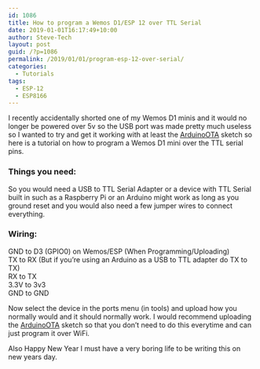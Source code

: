 ```yaml
---
id: 1086
title: How to program a Wemos D1/ESP 12 over TTL Serial
date: 2019-01-01T16:17:49+10:00
author: Steve-Tech
layout: post
guid: /?p=1086
permalink: /2019/01/01/program-esp-12-over-serial/
categories:
  - Tutorials
tags:
  - ESP-12
  - ESP8166
---
```

I recently accidentally shorted one of my Wemos D1 minis and it would no longer be powered over 5v so the USB port was made pretty much useless so I wanted to try and get it working with at least the [ArduinoOTA](https://github.com/esp8266/Arduino/blob/master/libraries/ArduinoOTA/examples/BasicOTA/BasicOTA.ino) sketch so here is a tutorial on how to program a Wemos D1 mini over the TTL serial pins.

### Things you need:
So you would need a USB to TTL Serial Adapter or a device with TTL Serial built in such as a Raspberry Pi or an Arduino might work as long as you ground reset and you would also need a few jumper wires to connect everything.

### Wiring:
GND to D3 (GPIO0) on Wemos/ESP (When Programming/Uploading)  
TX to RX (But if you’re using an Arduino as a USB to TTL adapter do TX to TX)  
RX to TX  
3.3V to 3v3  
GND to GND

Now select the device in the ports menu (in tools) and upload how you normally would and it should normally work. I would recommend uploading the [ArduinoOTA](https://github.com/esp8266/Arduino/blob/master/libraries/ArduinoOTA/examples/BasicOTA/BasicOTA.ino) sketch so that you don’t need to do this <g class="gr_ gr\_181 gr-alert gr\_spell gr\_inline\_cards gr\_run\_anim ContextualSpelling multiReplace" id="181" data-gr-id="181">everytime</g> and can just program it over WiFi.

<p class="has-small-font-size">
  Also Happy New Year I must have a very boring life to be writing this on new years day.
</p>